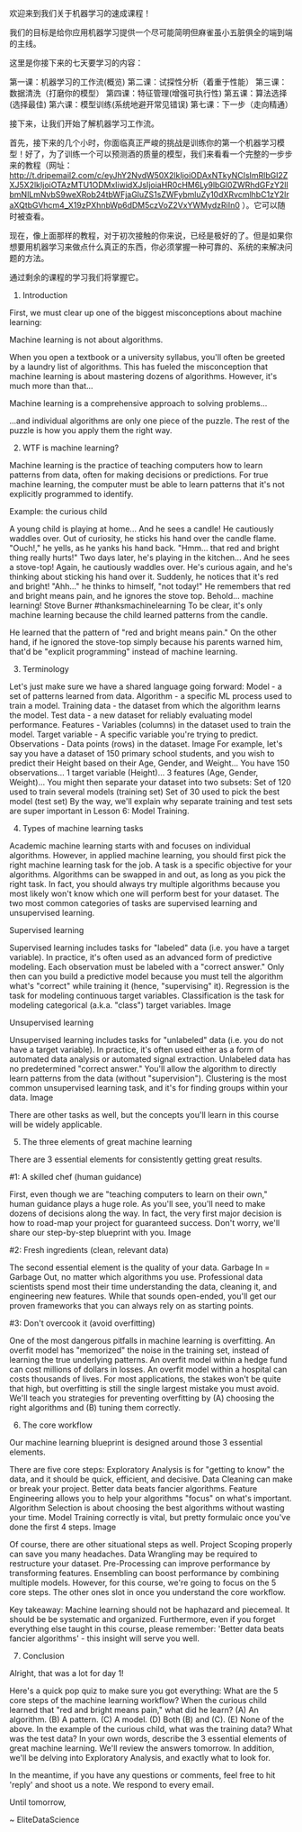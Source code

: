 欢迎来到我们关于机器学习的速成课程！

我们的目标是给你应用机器学习提供一个尽可能简明但麻雀虽小五脏俱全的端到端的主线。

这里是你接下来的七天要学习的内容：

第一课：机器学习的工作流(概览)
第二课：试探性分析（着重于性能）
第三课：数据清洗（打磨你的模型）
第四课：特征管理(增强可执行性)
第五课：算法选择(选择最佳)
第六课：模型训练(系统地避开常见错误)
第七课：下一步（走向精通）

接下来，让我们开始了解机器学习工作流。

首先，接下来的几个小时，你面临真正严峻的挑战是训练你的第一个机器学习模型！好了，为了训练一个可以预测酒的质量的模型，我们来看看一个完整的一步步来的教程（网址：http://t.dripemail2.com/c/eyJhY2NvdW50X2lkIjoiODAxNTkyNCIsImRlbGl2ZXJ5X2lkIjoiOTAzMTU1ODMxIiwidXJsIjoiaHR0cHM6Ly9lbGl0ZWRhdGFzY2llbmNlLmNvbS9weXRob24tbWFjaGluZS1sZWFybmluZy10dXRvcmlhbC1zY2lraXQtbGVhcm4_X19zPXhnbWp6dDM5czVoZ2VxYWMydzRiIn0 ）。它可以随时被查看。

现在，像上面那样的教程，对于初次接触的你来说，已经是极好的了。但是如果你想要用机器学习来做点什么真正的东西，你必须掌握一种可靠的、系统的来解决问题的方法。

通过剩余的课程的学习我们将掌握它。


1. Introduction

First, we must clear up one of the biggest misconceptions about machine learning:

Machine learning is not about algorithms.

When you open a textbook or a university syllabus, you'll often be greeted by a laundry list of algorithms. This has fueled the misconception that machine learning is about mastering dozens of algorithms. However, it's much more than that...

Machine learning is a comprehensive approach to solving problems...

...and individual algorithms are only one piece of the puzzle. The rest of the puzzle is how you apply them the right way.

 
2. WTF is machine learning?

Machine learning is the practice of teaching computers how to learn patterns from data, often for making decisions or predictions.
For true machine learning, the computer must be able to learn patterns that it's not explicitly programmed to identify.
 
Example: the curious child

A young child is playing at home... And he sees a candle! He cautiously waddles over.
Out of curiosity, he sticks his hand over the candle flame.
"Ouch!," he yells, as he yanks his hand back.
"Hmm... that red and bright thing really hurts!"
Two days later, he's playing in the kitchen... And he sees a stove-top! Again, he cautiously waddles over.
He's curious again, and he's thinking about sticking his hand over it.
Suddenly, he notices that it's red and bright!
"Ahh..." he thinks to himself, "not today!"
He remembers that red and bright means pain, and he ignores the stove top.
Behold... machine learning!
Stove Burner
#thanksmachinelearning
To be clear, it's only machine learning because the child learned patterns from the candle.

He learned that the pattern of "red and bright means pain."
On the other hand, if he ignored the stove-top simply because his parents warned him, that'd be "explicit programming" instead of machine learning.
 
3. Terminology

Let's just make sure we have a shared language going forward:
Model - a set of patterns learned from data.
Algorithm - a specific ML process used to train a model.
Training data - the dataset from which the algorithm learns the model.
Test data - a new dataset for reliably evaluating model performance.
Features - Variables (columns) in the dataset used to train the model.
Target variable - A specific variable you're trying to predict.
Observations - Data points (rows) in the dataset.
Image
For example, let's say you have a dataset of 150 primary school students, and you wish to predict their Height based on their Age, Gender, and Weight...
You have 150 observations...
1 target variable (Height)...
3 features (Age, Gender, Weight)...
You might then separate your dataset into two subsets:
Set of 120 used to train several models (training set)
Set of 30 used to pick the best model (test set)
By the way, we'll explain why separate training and test sets are super important in Lesson 6: Model Training.

 
4. Types of machine learning tasks

Academic machine learning starts with and focuses on individual algorithms. However, in applied machine learning, you should first pick the right machine learning task for the job.
A task is a specific objective for your algorithms.
Algorithms can be swapped in and out, as long as you pick the right task.
In fact, you should always try multiple algorithms because you most likely won't know which one will perform best for your dataset.
The two most common categories of tasks are supervised learning and unsupervised learning.
 
Supervised learning

Supervised learning includes tasks for "labeled" data (i.e. you have a target variable).
In practice, it's often used as an advanced form of predictive modeling.
Each observation must be labeled with a "correct answer."
Only then can you build a predictive model because you must tell the algorithm what's "correct" while training it (hence, "supervising" it).
Regression is the task for modeling continuous target variables.
Classification is the task for modeling categorical (a.k.a. "class") target variables.
Image
 
Unsupervised learning

Unsupervised learning includes tasks for "unlabeled" data (i.e. you do not have a target variable).
In practice, it's often used either as a form of automated data analysis or automated signal extraction.
Unlabeled data has no predetermined "correct answer."
You'll allow the algorithm to directly learn patterns from the data (without "supervision").
Clustering is the most common unsupervised learning task, and it's for finding groups within your data.
​Image

There are other tasks as well, but the concepts you'll learn in this course will be widely applicable.

 
5. The three elements of great machine learning

There are 3 essential elements for consistently getting great results.
 
#1: A skilled chef (human guidance)

First, even though we are "teaching computers to learn on their own," human guidance plays a huge role.
As you'll see, you'll need to make dozens of decisions along the way.
In fact, the very first major decision is how to road-map your project for guaranteed success.
Don't worry, we'll share our step-by-step blueprint with you.
Image
 
#2: Fresh ingredients (clean, relevant data)

The second essential element is the quality of your data.
Garbage In = Garbage Out, no matter which algorithms you use.
Professional data scientists spend most their time understanding the data, cleaning it, and engineering new features.
While that sounds open-ended, you'll get our proven frameworks that you can always rely on as starting points.
 
#3: Don't overcook it (avoid overfitting)

One of the most dangerous pitfalls in machine learning is overfitting. An overfit model has "memorized" the noise in the training set, instead of learning the true underlying patterns.
An overfit model within a hedge fund can cost millions of dollars in losses.
An overfit model within a hospital can costs thousands of lives.
For most applications, the stakes won't be quite that high, but overfitting is still the single largest mistake you must avoid.
We'll teach you strategies for preventing overfitting by (A) choosing the right algorithms and (B) tuning them correctly.

 
6. The core workflow

Our machine learning blueprint is designed around those 3 essential elements.

There are five core steps:
Exploratory Analysis is for "getting to know" the data, and it should be quick, efficient, and decisive.
Data Cleaning can make or break your project. Better data beats fancier algorithms.
Feature Engineering allows you to help your algorithms "focus" on what's important.
Algorithm Selection is about choosing the best algorithms without wasting your time.
Model Training correctly is vital, but pretty formulaic once you've done the first 4 steps.
Image

Of course, there are other situational steps as well.
Project Scoping properly can save you many headaches.
Data Wrangling may be required to restructure your dataset.
Pre-Processing can improve performance by transforming features.
Ensembling can boost performance by combining multiple models.
However, for this course, we're going to focus on the 5 core steps. The other ones slot in once you understand the core workflow.

Key takeaway: Machine learning should not be haphazard and piecemeal. It should be be systematic and organized. Furthermore, even if you forget everything else taught in this course, please remember: 'Better data beats fancier algorithms' - this insight will serve you well.

 
7. Conclusion

Alright, that was a lot for day 1!

Here's a quick pop quiz to make sure you got everything:
What are the 5 core steps of the machine learning workflow?
When the curious child learned that "red and bright means pain," what did he learn?
(A) An algorithm.
(B) A pattern.
(C) A model.
(D) Both (B) and (C).
(E) None of the above.
In the example of the curious child, what was the training data? What was the test data?
In your own words, describe the 3 essential elements of great machine learning.
We'll review the answers tomorrow. In addition, we'll be delving into Exploratory Analysis, and exactly what to look for.

In the meantime, if you have any questions or comments, feel free to hit 'reply' and shoot us a note. We respond to every email.

Until tomorrow,

~ EliteDataScience





